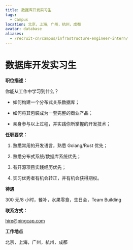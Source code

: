 ```yaml
---
title: 数据库开发实习生
tags:
  - Campus
location: 北京，上海，广州，杭州，成都
avatar: database
aliases:
  - /recruit-cn/campus/infrastructure-engineer-intern/
---
```


# 数据库开发实习生

**职位描述：**

你能从工作中学习到什么？
 
- 如何构建一个分布式关系数据库；
 
- 如何将其包装成为一套完整的商业产品；
 
- 亲身参与以上过程，并实践你所掌握的开发技术； 

**任职要求：**

1. 熟悉常用的开发语言，熟悉 Golang/Rust 优先；

2. 熟悉分布式系统/数据库系统优先；

3. 有开源项目实践经历优先；

4. 实习优秀者有机会转正，并有机会获得期权。


**待遇**

300 元/8 小时，餐补，水果零食，生日会，Team Building

**联系方式：**

hire@pingcap.com

**工作地点**

北京，上海，广州，杭州，成都
